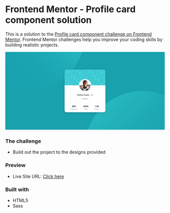# Frontend Mentor - Profile card component solution

This is a solution to the [Profile card component challenge on Frontend Mentor](https://www.frontendmentor.io/challenges/profile-card-component-cfArpWshJ). Frontend Mentor challenges help you improve your coding skills by building realistic projects.

![Screenshot - Desktop version](./design/screenshot-desktop.png)

### The challenge

- Build out the project to the designs provided

### Preview

- Live Site URL: [Click here](#)

### Built with

- HTML5
- Sass
